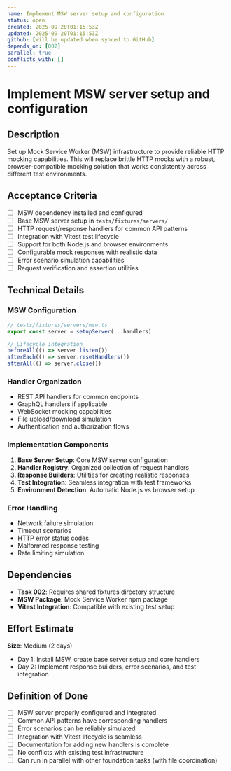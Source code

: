 ```yaml
---
name: Implement MSW server setup and configuration
status: open
created: 2025-09-20T01:15:53Z
updated: 2025-09-20T01:15:53Z
github: [Will be updated when synced to GitHub]
depends_on: [002]
parallel: true
conflicts_with: []
---
```


# Implement MSW server setup and configuration

## Description

Set up Mock Service Worker (MSW) infrastructure to provide reliable HTTP mocking capabilities. This will replace brittle HTTP mocks with a robust, browser-compatible mocking solution that works consistently across different test environments.

## Acceptance Criteria

- [ ] MSW dependency installed and configured
- [ ] Base MSW server setup in `tests/fixtures/servers/`
- [ ] HTTP request/response handlers for common API patterns
- [ ] Integration with Vitest test lifecycle
- [ ] Support for both Node.js and browser environments
- [ ] Configurable mock responses with realistic data
- [ ] Error scenario simulation capabilities
- [ ] Request verification and assertion utilities

## Technical Details

### MSW Configuration
```typescript
// tests/fixtures/servers/msw.ts
export const server = setupServer(...handlers)

// Lifecycle integration
beforeAll(() => server.listen())
afterEach(() => server.resetHandlers())
afterAll(() => server.close())
```

### Handler Organization
- REST API handlers for common endpoints
- GraphQL handlers if applicable
- WebSocket mocking capabilities
- File upload/download simulation
- Authentication and authorization flows

### Implementation Components
1. **Base Server Setup**: Core MSW server configuration
2. **Handler Registry**: Organized collection of request handlers
3. **Response Builders**: Utilities for creating realistic responses
4. **Test Integration**: Seamless integration with test frameworks
5. **Environment Detection**: Automatic Node.js vs browser setup

### Error Handling
- Network failure simulation
- Timeout scenarios
- HTTP error status codes
- Malformed response testing
- Rate limiting simulation

## Dependencies

- **Task 002**: Requires shared fixtures directory structure
- **MSW Package**: Mock Service Worker npm package
- **Vitest Integration**: Compatible with existing test setup

## Effort Estimate

**Size**: Medium (2 days)
- Day 1: Install MSW, create base server setup and core handlers
- Day 2: Implement response builders, error scenarios, and test integration

## Definition of Done

- [ ] MSW server properly configured and integrated
- [ ] Common API patterns have corresponding handlers
- [ ] Error scenarios can be reliably simulated
- [ ] Integration with Vitest lifecycle is seamless
- [ ] Documentation for adding new handlers is complete
- [ ] No conflicts with existing test infrastructure
- [ ] Can run in parallel with other foundation tasks (with file coordination)